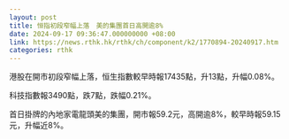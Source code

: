 ```yaml
---
layout: post
title: 恒指初段窄幅上落　美的集團首日高開逾8%
date: 2024-09-17 09:36:47.000000000 +08:00
link: https://news.rthk.hk/rthk/ch/component/k2/1770894-20240917.htm
categories: rthk
---
```


港股在開市初段窄幅上落，恒生指數較早時報17435點，升13點，升幅0.08%。

科技指數報3490點，跌7點，跌幅0.21%。

首日掛牌的內地家電龍頭美的集團，開市報59.2元，高開逾8%，較早時報59.15元，升幅近8%。
